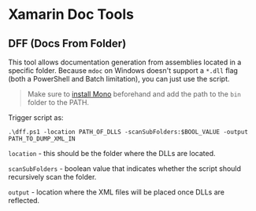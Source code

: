 # Xamarin Doc Tools

## DFF (Docs From Folder)
This tool allows documentation generation from assemblies located in a specific folder. Because `mdoc` on Windows doesn't support a `*.dll` flag (both a PowerShell and Batch limitation), you can just use the script.

> Make sure to [install Mono](http://www.mono-project.com/download/) beforehand and add the path to the `bin` folder to the PATH.

Trigger script as:

```
.\dff.ps1 -location PATH_OF_DLLS -scanSubFolders:$BOOL_VALUE -output PATH_TO_DUMP_XML_IN
```

`location` - this should be the folder where the DLLs are located.

`scanSubFolders` - boolean value that indicates whether the script should recursively scan the folder.

`output` - location where the XML files will be placed once DLLs are reflected.
